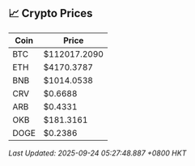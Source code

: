 ## 📈 Crypto Prices

| Coin | Price |
| ---- | ----- |
| BTC | $112017.2090 |
| ETH | $4170.3787 |
| BNB | $1014.0538 |
| CRV | $0.6688 |
| ARB | $0.4331 |
| OKB | $181.3161 |
| DOGE | $0.2386 |

_Last Updated: 2025-09-24 05:27:48.887 +0800 HKT_